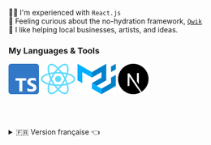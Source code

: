 👨‍💻 I'm experienced with `React.js`  
🚀 Feeling curious about the no-hydration framework, [`Qwik`](https://qwik.builder.io/)  
🤝 I like helping local businesses, artists, and ideas.  

### My Languages & Tools

![TypeScript](images/ts.svg)
![React.js](images/react.svg)
![MUI](images/mui.svg)
![Next.js](images/next.svg)

<br><br>

<details>
  <summary>🇫🇷 Version française 👈</summary>
  
📐 Passionné l'expérience utilisateur, j'ai récemment été captivé par le livre "The Design of Everyday Things" de Don Norman.

🗺 Ayant déménagé à Caen, en Normandie, depuis les États-Unis en janvier 2022, j'ai rapidement été séduit par le mode de vie ici. Je suis enthousiaste à l'idée de m'intégrer pleinement dans la culture locale.

👨‍💻 Mon objectif est d'optimiser les fonctionnalités et de créer des interfaces utilisateur intuitives. Facile à dire, difficile à faire. Je suis également un apprenant passionné, prêt à surmonter tous les obstacles pour continuer à évoluer.
  
<a href="mailto: hey@jamesmit.dev?subject=Parlons de la programmation!">Contactez-moi si vous voulez en parler !</a>

<!--More comprehensive tracking provided by Y HYPE-->
![](https://hit.yhype.me/github/profile?user_id=12516538)
</details>
